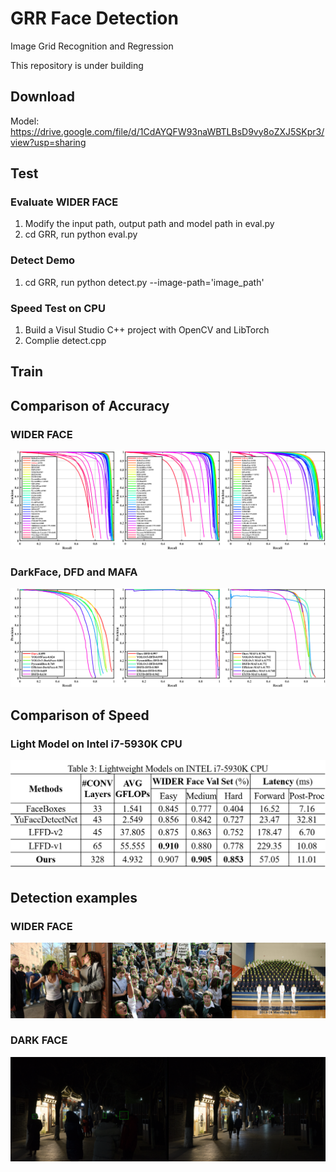 # GRR Face Detection
Image Grid Recognition and Regression

This repository is under building

## Download

Model: https://drive.google.com/file/d/1CdAYQFW93naWBTLBsD9vy8oZXJ5SKpr3/view?usp=sharing

## Test
### Evaluate WIDER FACE
1. Modify the input path, output path and model path in eval.py
2. cd GRR, run python eval.py

### Detect Demo
1. cd GRR, run python detect.py --image-path='image_path'

### Speed Test on CPU
1. Build a Visul Studio C++ project with OpenCV and LibTorch
2. Complie detect.cpp

## Train

## Comparison of Accuracy

### WIDER FACE
<img src="https://github.com/zhouliguo/GRR/blob/main/figures/wider.png">

### DarkFace, DFD and MAFA
<img src="https://github.com/zhouliguo/GRR/blob/main/figures/ddm.png">

## Comparison of Speed

### Light Model on Intel i7-5930K CPU
<img src="https://github.com/zhouliguo/GRR/blob/main/figures/light.png">

## Detection examples

### WIDER FACE
<img src="https://github.com/zhouliguo/GRR/blob/main/figures/wider_example.png">

### DARK FACE
<img src="https://github.com/zhouliguo/GRR/blob/main/figures/dark_example.png">

